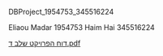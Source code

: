 DBProject_1954753_345516224

Eliaou Madar  1954753 
Haim Hai  345516224 

[דוח הפרויקט שלב ד.pdf](https://github.com/user-attachments/files/16350269/default.pdf)


